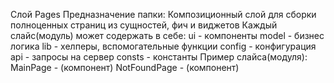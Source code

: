 Слой Pages
Предназначение папки:
Композиционный слой для сборки полноценных страниц из сущностей, фич и виджетов
Каждый слайс(модуль) может содержать в себе:
ui - компоненты
model - бизнес логика
lib - хелперы, вспомогательные функции
config - конфигурация
api - запросы на сервер
consts - константы
Пример слайса(модуля):
MainPage - (компонент)
NotFoundPage - (компонент)
